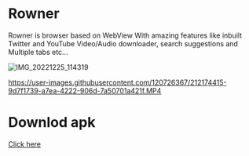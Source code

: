 # Rowner
Rowner is browser based on WebView
With amazing features like inbuilt Twitter and YouTube
Video/Audio downloader, search suggestions and
Multiple tabs etc...

![IMG_20221225_114319](https://user-images.githubusercontent.com/120726367/209459589-4e51d705-46e3-42d8-90dd-fa973a3a8ae2.jpg)




https://user-images.githubusercontent.com/120726367/212174415-9d7f1739-a7ea-4222-906d-7a50701a421f.MP4




# Downlod apk

[Click here]()
 

